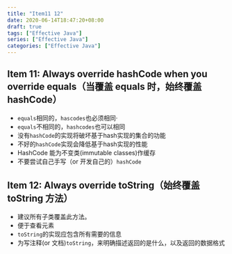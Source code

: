 ```yaml
---
title: "Item11 12"
date: 2020-06-14T18:47:20+08:00
draft: true
tags: ["Effective Java"]
series: ["Effective Java"]
categories: ["Effective Java"]
---
```


## Item 11: Always override hashCode when you override equals（当覆盖 equals 时，始终覆盖 hashCode）
+ `equals`相同的，`hascodes`也必须相同·
+ `equals`不相同的，`hashcodes`也可以相同
+ 没有`hashCode`的实现将破坏基于hash实现的集合的功能
+ 不好的`hashCode`实现会降低基于hash实现的性能
+ HashCode 能为不变类(immutable classes)作缓存
+ 不要尝试自己手写（or 开发自己的）`hashCode`

## Item 12: Always override toString（始终覆盖 toString 方法）
+ 建议所有子类覆盖此方法。
+ 便于查看元素
+ `toString`的实现应包含所有需要的信息
+ 为写注释(or 文档)`toString`，来明确描述返回的是什么，以及返回的数据格式


